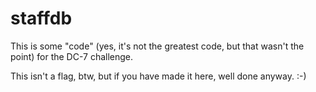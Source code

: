 # staffdb

This is some "code" (yes, it's not the greatest code, but that wasn't the point) for the DC-7 challenge.

This isn't a flag, btw, but if you have made it here, well done anyway.  :-)
